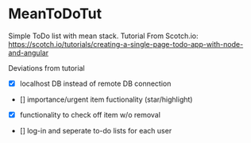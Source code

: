 # MeanToDoTut
Simple ToDo list with mean stack. Tutorial From Scotch.io:  
https://scotch.io/tutorials/creating-a-single-page-todo-app-with-node-and-angular

Deviations from tutorial
- [x] localhost DB instead of remote DB connection
- [] importance/urgent item fuctionality (star/highlight)
- [x] functionality to check off item w/o removal
- [] log-in and seperate to-do lists for each user

